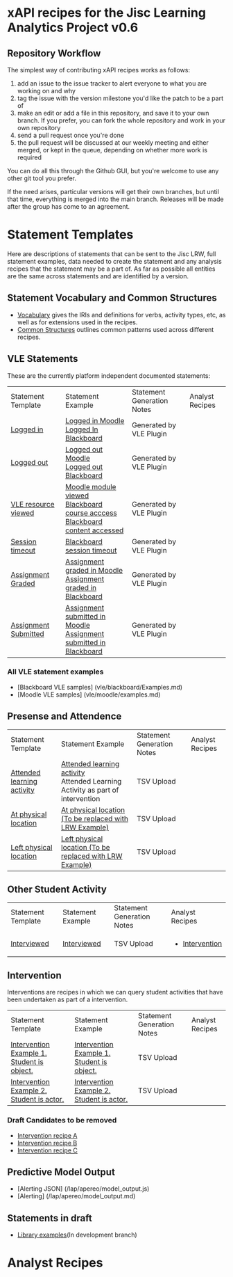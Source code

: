 # xAPI recipes for the Jisc Learning Analytics Project v0.6

## Repository Workflow
The simplest way of contributing xAPI recipes works as follows:

1. add an issue to the issue tracker to alert everyone to what you are working on and why
2. tag the issue with the version milestone you'd like the patch to be a part of
3. make an edit or add a file in this repository, and save it to your own branch. If you prefer, you can fork the whole repository and work in your own repository
4. send a pull request once you're done
5. the pull request will be discussed at our weekly meeting and either merged, or kept in the queue, depending on whether more work is required

You can do all this through the Github GUI, but you're welcome to use any other git tool you prefer.

If the need arises, particular versions will get their own branches, but until that time, everything is merged into the main branch. Releases will be made after the group has come to an agreement.

# Statement Templates
Here are descriptions of statements that can be sent to the Jisc LRW, full statement examples, data needed to create the statement and any analysis recipes that the statement may be a part of.  As far as possible all entities are the same across statements and are identified by a version.

## Statement Vocabulary and Common Structures

* [Vocabulary](vocabulary.md) gives the IRIs and definitions for verbs, activity types, etc, as well as for extensions used in the recipes.
* [Common Structures](common_structures.md) outlines common patterns used across different recipes.


## VLE Statements

These are the currently platform independent documented statements:

<table>
<tr><td>Statement Template </td>   <td>Statement Example</td> <td>Statement Generation Notes</td><td>Analyst Recipes</td></tr>
<tr><td> <a href = "recipes/login.md">Logged in</a></td><td> <a href = "vle/moodle/login.js">Logged in Moodle </a> <br/><a href = "vle/blackboard/loggedin.json"> Logged In Blackboard   </a>   </td><td>Generated by VLE Plugin                </td><td>           </td></tr>                                                           
<tr><td> <a href = "recipes/logout.md>Logged out">Logged out</a></td><td> <a href = "vle/moodle/logout.js">Logged out Moodle </a>  <br/> <a href = "vle/blackboard/loggedout.json"> Logged out Blackboard   </a>    </td><td>Generated by VLE Plugin                </td><td>           </td></tr>    
<tr><td> <a href = "recipes/Module-View.md">VLE resource viewed   </a></td><td><a href = "vle/moodle/moduleview.js">Moodle module viewed </a> <br/> <a href = "vle/blackboard/course_access.json"> Blackboard course acccess  </a> <br/> <a href="vle/blackboard/course_content_access.json">Blackboard content accessed</a>     </td><td>Generated by VLE Plugin                </td><td>           </td></tr>    
<tr><td> <a href = "recipes/Session-timeout.md">Session timeout   </a></td><td><a href = "vle/blackboard/session_timeout.json">Blackboard session timeout </a>    </td><td>Generated by VLE Plugin                </td><td>           </td></tr>    
<tr><td><a href =  "recipes/assignment-graded.md">Assignment Graded   </a></td><td> <a href = "vle/moodle/asssignment_graded.json">Assignment graded in Moodle</a><br/> <a href="vle/blackboard/asssignment_graded.json">Assignment graded in Blackboard </a>   </td><td>Generated by VLE Plugin                </td><td>           </td></tr>    
<tr><td><a href =  "recipes/assignment-submitted.md">Assignment Submitted  </a></td><td><a href = "vle/moodle/assignment_submitted.json">Assignment submitted in Moodle</a><br/> <a href="vle/blackboard/assignment_submitted.json">Assignment submitted in Blackboard</a>   </td><td>Generated by VLE Plugin                </td><td>           </td></tr>    
</table>

### All VLE statement examples
* [Blackboard VLE samples] (vle/blackboard/Examples.md)
* [Moodle VLE samples] (vle/moodle/examples.md)


## Presense and Attendence
<table>
<tr><td>Statement Template </td>   <td>Statement Example</td>   <td>Statement Generation Notes</td><td>Analyst Recipes</td></tr>
<tr><td> <a href = "recipes/attendance.md">Attended learning activity </a></td><td><a href = "recipes/attendance.md#example">Attended learning activity</a><br/>Attended Learning Activity as part of intervention  </td><td>TSV Upload                </td><td>           </td></tr>    
<tr><td> <a href = "recipes/physical_presence/physical_presence.md">At physical location</a> </td><td><a href = "recipes/physical_presence/physical_presence.md#example">At physical location (To be replaced with LRW Example)</a> </td>  <td>TSV Upload                </td><td>           </td></tr>    
<tr><td> <a href = "recipes/physical_presence/physical_presence_leaving.md">Left physical location </a></td><td> <a href = "recipes/physical_presence/physical_presence_leaving.md#example">Left physical location (To be replaced with LRW Example) </a></td><td>TSV Upload                </td><td>           </td></tr>    
</table>

## Other Student Activity
<table>
<tr><td>Statement Template </td>  <td>Statement Example</td>   <td>Statement Generation Notes</td><td>Analyst Recipes</td></tr>
<tr><td> <a href = "recipes/interviewed.md">Interviewed </a></td><td><a href = "recipes/interviewed.md#example">Interviewed</a><br/>  </td><td>TSV Upload                </td><td><ul><li><a href="#intervention">Intervention</a></li></ul>           </td></tr>    
</table>


## Intervention
Interventions are recipes in which we can query student activities that have been undertaken as part of a intervention.

<table>
<tr><td>Statement Template </td>  <td>Statement Example</td>   <td>Statement Generation Notes</td><td>Analyst Recipes</td></tr>
<tr><td> <a href = "recipes/intervention/intervention.md">Intervention Example 1. Student is object.</a></td><td><a href = "recipes/intervention/intervention.md#example">Intervention Example 1. Student is object.</a><br/>  </td><td>TSV Upload                </td><td>           </td></tr>  

<tr><td><a href = "recipes/intervention/intervention_student.md">Intervention Example 2. Student is actor.</a></td><td><a href = "recipes/intervention/intervention_student.md#example">Intervention Example 2. Student is actor.</a><br/>  </td><td>TSV Upload                </td><td>           </td></tr> 
</table>


 
### Draft Candidates to be removed
* [Intervention recipe A](recipes/intervention/intervention_candidate_a.md)
* [Intervention recipe B](recipes/intervention/intervention_candidate_b.md)
* [Intervention recipe C](recipes/intervention/intervention_candidate_c.md)

## Predictive Model Output
* [Alerting JSON] (/lap/apereo/model_output.js)
* [Alerting] (/lap/apereo/model_output.md)

## Statements in draft
* [Library examples](https://github.com/jiscdev/xapi/tree/ds10-recipedev)(In development branch)

# Analyst Recipes

